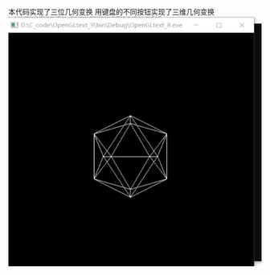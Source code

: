 本代码实现了三位几何变换
用键盘的不同按钮实现了三维几何变换
![image](https://raw.githubusercontent.com/kiritoazk/Computer_Graphics/main/%E8%89%BE%E7%A5%96%E5%BA%B7_202011050311/img/7.bmp)

